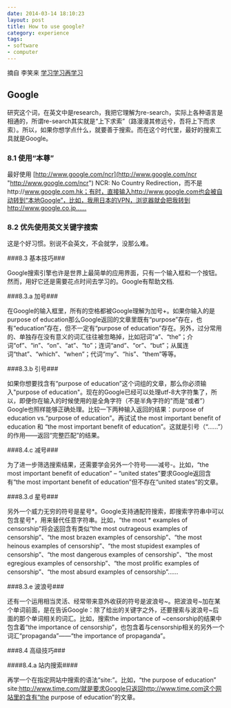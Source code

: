 ```yaml
---
date: 2014-03-14 18:10:23  
layout: post
title: How to use google?
category: experience
tags:
- software
- computer
---
```



摘自 李笑来 [学习学习再学习](http://xiaolai.github.io/alpha/on-learning/) 

## Google  ##

研究这个词，在英文中是research，我把它理解为re-search，实际上各种语言是相通的，所谓re-search其实就是“上下求索”（路漫漫其修远兮，吾将上下而求索）。所以，如果你想学点什么，就要善于搜索。而在这个时代里，最好的搜索工具就是Google。
 
### 8.1 使用“本尊” ###

最好使用 [http://www.google.com/ncr](http://www.google.com/ncr "http://www.google.com/ncr") NCR: No Country Redirection，而不是http://www.google.com.hk；有时，直接输入http://www.google.com也会被自动转到“本地Google”，比如，我用日本的VPN，浏览器就会把我转到http://www.google.co.jp……
 
### 8.2 优先使用英文关键字搜索 ###

这是个好习惯。别说不会英文，不会就学，没那么难。
 
###8.3 基本技巧###

Google搜索引擎也许是世界上最简单的应用界面，只有一个输入框和一个按钮。然而，用好它还是需要花点时间去学习的。Google有帮助文档.
 
###8.3.a 加号###

在Google的输入框里，所有的空格都被Google理解为加号+。如果你输入的是 purpose of education那么Google返回的文章里既有“purpose”存在，也有“education”存在，但不一定有“purpose of education”存在。另外，过分常用的、单独存在没有意义的词汇往往被忽略掉，比如冠词“a”、“the”；介词“of”、“in”、“on”、“at”、“to”；连词“and”、“or”、“but”；从属连词“that”、“which”、“when”；代词“my”、“his”、“them”等等。
 
###8.3.b 引号###

如果你想要找含有“purpose of education”这个词组的文章，那么你必须输入"purpose of education"。现在的Google已经可以处理utf-8大字符集了，所以，即便你在输入的时候使用的是全角字符（不是半角字符的"而是“或者”）Google也照样能够正确处理。比较一下两种输入返回的结果：purpose of education vs.“purpose of education”。再试试 the most important benefit of education 和 “the most important benefit of education”。这就是引号（“……”）的作用——返回“完整匹配”的结果。
 
###8.4.c 减号###

为了进一步筛选搜索结果，还需要学会另外一个符号——减号-。比如，“the most important benefit of education” – “united states”要求Google返回含有“the most important benefit of education”但不存在“united states”的文章。
 
###8.3.d 星号###

另外一个威力无穷的符号是星号*。Google支持通配符搜索，即搜索字符串中可以包含星号*，用来替代任意字符串。比如，“the most * examples of censorship”将会返回含有类似“the most outrageous examples of censorship”、“the most brazen examples of censorship”、“the most heinous examples of censorship”、“the most stupidest examples of censorship”、“the most dangerous examples of censorship”、“the most egregious examples of censorship”、“the most prolific examples of censorship”、“the most absurd examples of censorship”……
 
###8.3.e 波浪号###

还有一个运用相当灵活、经常带来意外收获的符号是波浪号~。把波浪号~加在某个单词前面，是在告诉Google：除了给出的关键字之外，还要搜索与波浪号~后面的那个单词相关的词汇。比如，搜索the importance of ~censorship的结果中包含着“the importance of censorship”，也包含着与censorship相关的另外一个词汇“propaganda”——“the importance of propaganda”。
 
###8.4 高级技巧###

####8.4.a 站内搜索####

再学一个在指定网站中搜索的语法“site:”。比如，“the purpose of education” site:http://www.time.com/就是要求Google只返回http://www.time.com这个网站里的含有“the purpose of education”的文章。

 